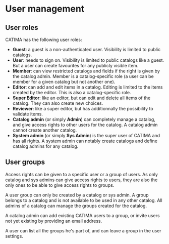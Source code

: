 # User management

## User roles

CATIMA has the following user roles:

- **Guest**: a guest is a non-authenticated user. Visibility is limited to public catalogs.
- **User**: needs to sign on. Visibility is limited to public catalogs like a guest. But a user can create favourites for any publicly visible item.
- **Member**: can view restricted catalogs and fields if the right is given by the catalog admin. Member is a catalog-specific role (a user can be member for a given catalog but not another one).
- **Editor**: can add and edit items in a catalog. Editing is limited to the items created by the editor. This is also a catalog-specific role.
- **Super Editor**: like an editor, but can edit and delete all items of the catalog. They can also create new choices.
- **Reviewer**: like a super editor, but has additionnally the possibility to validate items.
- **Catalog admin** (or simply **Admin**) can completely manage a catalog, and give access rights to other users for the catalog. A catalog admin cannot create another catalog.
- **System admin** (or simply **Sys Admin**) is the super user of CATIMA and has all rights. A system admin can notably create catalogs and define catalog admins for any catalog.

## User groups

Access rights can be given to a specific user or a group of users. As only catalog and sys admins can give access rights to users, they are also the only ones to be able to give access rights to groups.

A user group can only be created by a catalog or sys admin. A group belongs to a catalog and is not available to be used in any other catalog. All admins of a catalog can manage the groups created for the catalog.

A catalog admin can add existing CATIMA users to a group, or invite users not yet existing by providing an email address.

A user can list all the groups he's part of, and can leave a group in the user settings. 
